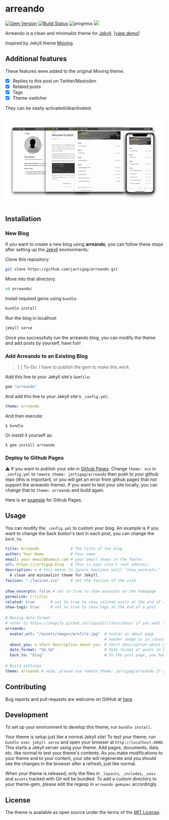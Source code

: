 # arreando

[![Gem Version](https://badge.fury.io/rb/arreando.svg)](https://badge.fury.io/rb/arreando) [![Build Status](https://travis-ci.com/jartigag/arreando.svg?branch=master)](https://travis-ci.org/jartigag/arreando) ![progress](https://img.shields.io/badge/progress-releasing-blue.svg) ![](https://img.shields.io/gem/dt/arreando)

Arreando is a clean and minimalist theme for [Jekyll](https://jekyllrb.com/). [[view demo]](https://jartigag.github.io/arreando)

Inspired by Jekyll theme [Moving](https://github.com/huangyz0918/moving).

## Additional features

These features were added to the original Moving theme:

- [x] Replies to this post on Twitter/Mastodon
- [x] Related posts
- [x] Tags
- [x] Theme-switcher

They can be easily activated/deactivated.

![](./github/banner.png)


## Installation

### New Blog
If you want to create a new blog using **arreando**, you can follow these steps after setting up the [Jekyll](https://jekyllrb.com) environments:

Clone this repository:
```bash
git clone https://github.com/jartigag/arreando.git
```

Move into that directory:
```bash
cd arreando/
```

Install required gems using `bundle`:
```bash
bundle install
```

Run the blog in localhost
```bash
jekyll serve
```

Once you successfully run the arreando blog, you can modify the theme and add posts by yourself, have fun!

### Add Arreando to an Existing Blog

> [ ] To-Do: I have to publish the gem to make this work

Add this line to your Jekyll site's `Gemfile`:

```ruby
gem "arreando"
```

And add this line to your Jekyll site's `_config.yml`:

```yaml
theme: arreando
```

And then execute:

    $ bundle

Or install it yourself as:

    $ gem install arreando

### Deploy to Github Pages

:warning: If you want to publish your site in [Github Pages](https://pages.github.com/). Change `theme: xxx` in `_config.yml` to `remote_theme: jartigag/arreando` then push to your github repo (this is important, or you will get an error from github pages that not support the arreando theme). If you want to test your site locally, you can change that to `theme: arreando` and build again.

Here is an [example](https://github.com/jartigag/blog) for Github Pages.


## Usage

You can modify the `_config.yml` to custom your blog. An example is if you want to change the back button's text in each post, you can change the `back_to`.

```yaml
title: Arreando              # The title of the blog
author: Your Name            # Your name
email: your-email@domain.com # your email shown in the footer
url: https://jartigag.blog   # this is your site's root address.
description: > # this means to ignore newlines until "show_excerpts:"
  A clean and minimalist theme for Jekyll.
favicon: "./favicon.ico"     # set the favicon of the site

show_excerpts: false # set to true to show excerpts on the homepage
permalink: /:title/
related: true       # set to true to show related posts at the end of a post
show-tags: true     # set to true to show tags at the end of a post

# Moving date format
# refer to https://shopify.github.io/liquid/filters/date/ if you want to customize this
arreando:
  avatar_url: "/assets/images/profile.jpg"  # avatar in about page
                                            # header image is in /assets/css/header.jpg
  about_you: a short description about you. # short description about you in about page
  date_format: "%b %d"                      # date format of posts in home page
  back_to: "blog"                           # In the post page, you have a back button above the title, you can custom the text by yourself.

# Build settings
theme: arreando # note, please use remote_theme: jartigag/arreando if you want to publish to Github Pages.
```

## Contributing

Bug reports and pull requests are welcome on GitHub at [here](https://github.com/jartigag/arreando).

## Development

To set up your environment to develop this theme, run `bundle install`.

Your theme is setup just like a normal Jekyll site! To test your theme, run `bundle exec jekyll serve` and open your browser at `http://localhost:4000`. This starts a Jekyll server using your theme. Add pages, documents, data, etc. like normal to test your theme's contents. As you make modifications to your theme and to your content, your site will regenerate and you should see the changes in the browser after a refresh, just like normal.

When your theme is released, only the files in `_layouts`, `_includes`, `_sass` and `assets` tracked with Git will be bundled.
To add a custom directory to your theme-gem, please edit the regexp in `arreando.gemspec` accordingly.

## License

The theme is available as open source under the terms of the [MIT License](https://opensource.org/licenses/MIT).

